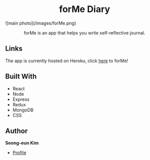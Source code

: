 


<h1 align="center">forMe Diary</h1>
![main photo](/images/forMe.png) 
<p align="center">forMe is an app that helps you write self-reflective journal. </p>

## Links

The app is currently hosted on Heroku, click [here](https://vast-dusk-72231.herokuapp.com/) to forMe!


## Built With

- React
- Node
- Express
- Redux
- MongoDB
- CSS


## Author

**Seong-eun Kim**

- [Profile](https://github.com/seongeunkimmy "Seong-eun Kim")

